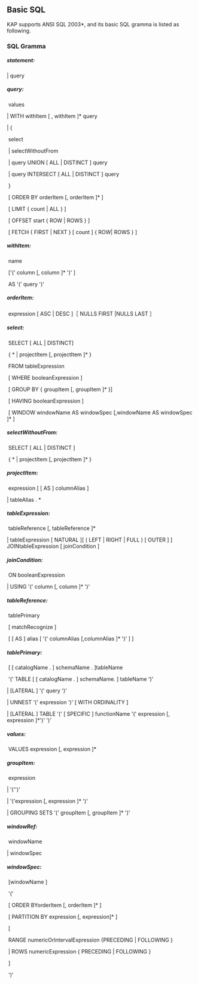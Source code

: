 ## Basic SQL
KAP supports ANSI SQL 2003*, and its basic SQL gramma is listed as following.

### SQL Gramma

##### statement:

  |  query 



##### query:

​      values

  |  WITH withItem [ , withItem ]* query

  |   {

​          select

​      |  selectWithoutFrom

​      |  query UNION [ ALL | DISTINCT ] query

​      |  query INTERSECT [ ALL | DISTINCT ] query

​      }

​      [ ORDER BY orderItem [, orderItem ]* ]

​      [ LIMIT { count | ALL } ]

​      [ OFFSET start { ROW | ROWS } ]

​      [ FETCH { FIRST | NEXT } [ count ] { ROW| ROWS } ]



##### withItem:

​      name

​      ['(' column [, column ]* ')' ]

​      AS '(' query ')'



#####  orderItem:

​      expression [ ASC | DESC ]［ NULLS FIRST |NULLS LAST ］



##### select:

​      SELECT [ ALL | DISTINCT]

​          { * | projectItem [, projectItem ]* }

​      FROM tableExpression

​      [ WHERE booleanExpression ]

​      [ GROUP BY { groupItem [, groupItem ]* }]

​      [ HAVING booleanExpression ]

​      [ WINDOW windowName AS windowSpec [,windowName AS windowSpec ]* ]



##### selectWithoutFrom:

​      SELECT [ ALL | DISTINCT ]

​          { * | projectItem [, projectItem ]* }



##### projectItem:

​      expression [ [ AS ] columnAlias ]

  |  tableAlias . *



##### tableExpression:

​      tableReference [, tableReference ]*

  |  tableExpression [ NATURAL ][ ( LEFT | RIGHT | FULL ) [ OUTER ] ] JOINtableExpression [ joinCondition ]



##### joinCondition:

​      ON booleanExpression

  |  USING '(' column [, column ]* ')'



##### tableReference:

​      tablePrimary

​      [ matchRecognize ]

​      [ [ AS ] alias [ '(' columnAlias [,columnAlias ]* ')' ] ]



##### tablePrimary:

​      [ [ catalogName . ] schemaName . ]tableName

​      '(' TABLE [ [ catalogName . ] schemaName. ] tableName ')'

  |   [LATERAL ] '(' query ')'

  |  UNNEST '(' expression ')' [ WITH ORDINALITY ]

  |   [LATERAL ] TABLE '(' [ SPECIFIC ] functionName '(' expression [, expression ]*')' ')'



##### values:

​      VALUES expression [, expression ]*

 

##### groupItem:

​      expression

  |   '('')'

  |   '('expression [, expression ]* ')'

  |  GROUPING SETS '(' groupItem [, groupItem ]* ')'



##### windowRef:

​      windowName

  |  windowSpec



##### windowSpec:

​      [windowName ]

​      '(' 

​      [ ORDER BYorderItem [, orderItem ]* ]

​      [ PARTITION BY expression [, expression]* ]

​      [

​          RANGE numericOrIntervalExpression {PRECEDING | FOLLOWING }

​      |  ROWS numericExpression { PRECEDING | FOLLOWING }

​      ]

​    ')'







